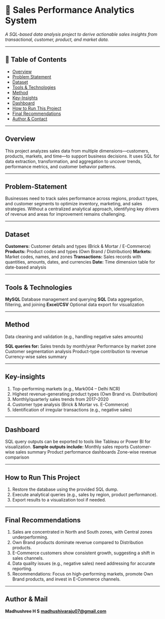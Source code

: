 # 🧾 Sales Performance Analytics System

_A SQL-based data analysis project to derive actionable sales insights from transactional, customer, product, and market data._

---

## 📌 Table of Contents
- <a href="#overview">Overview</a>
- <a href="#problem-statement">Problem Statement</a>
- <a href="#dataset">Dataset</a>
- <a href="#tools--technologies">Tools & Technologies</a>
- <a href="#Method">Method</a>
- <a href="#key insights">Key-Insights</a>
- <a href="#dashboard">Dashboard</a>
- <a href="#how-to-run-this-project">How to Run This Project</a>
- <a href="#final-recommendations">Final Recommendations</a>
- <a href="#author--contact">Author & Contact</a>

---
<h2><a class="anchor" id="overview"></a>Overview</h2>

This project analyzes sales data from multiple dimensions—customers, products, markets, and time—to support business decisions. It uses SQL for data extraction, transformation, and aggregation to uncover trends, performance metrics, and customer behavior patterns.

---
<h2><a class="anchor" id="problem-statement"></a>Problem-Statement</h2>

Businesses need to track sales performance across regions, product types, and customer segments to optimize inventory, marketing, and sales strategies. Without a centralized analytical approach, identifying key drivers of revenue and areas for improvement remains challenging.

---
<h2><a class="anchor" id="dataset"></a>Dataset</h2>

**Customers:** Customer details and types (Brick & Mortar / E-Commerce)
**Products:**  Product codes and types (Own Brand / Distribution)
**Markets:**  Market codes, names, and zones
**Transactions:**  Sales records with quantities, amounts, dates, and currencies
**Date:**  Time dimension table for date-based analysis

---

<h2><a class="anchor" id="tools--technologies"></a>Tools & Technologies</h2>

**MySQL** Database management and querying
**SQL** Data aggregation, filtering, and joining
**Excel/CSV** Optional data export for visualization

---
<h2><a class="anchor" id="Method"></a>Method</h2>

Data cleaning and validation (e.g., handling negative sales amounts)

**SQL queries for:**
   Sales trends by month/year
   Performance by market zone
   Customer segmentation analysis
   Product-type contribution to revenue
   Currency-wise sales summary

---
<h2><a class="anchor" id="key-insights"></a>Key-insights</h2>

1. Top-performing markets (e.g., Mark004 – Delhi NCR)
2. Highest revenue-generating product types (Own Brand vs. Distribution)
3. Monthly/quarterly sales trends from 2017–2020
4. Customer type analysis (Brick & Mortar vs. E-Commerce)
5. Identification of irregular transactions (e.g., negative sales)

---
<h2><a class="anchor" id="dashboard"></a>Dashboard</h2>

SQL query outputs can be exported to tools like Tableau or Power BI for visualization.
**Sample outputs include:**
   Monthly sales reports
   Customer-wise sales summary
   Product performance dashboards
   Zone-wise revenue comparison

---
<h2><a class="anchor" id="how-to-run-this-project"></a>How to Run This Project</h2>

1. Restore the database using the provided SQL dump.
2. Execute analytical queries (e.g., sales by region, product performance).
3. Export results to a visualization tool if needed.

---
<h2><a class="anchor" id="final-recommendations"></a>Final Recommendations</h2>

1. Sales are concentrated in North and South zones, with Central zones underperforming.
2. Own Brand products dominate revenue compared to Distribution products.
3. E-Commerce customers show consistent growth, suggesting a shift in sales channels.
4. Data quality issues (e.g., negative sales) need addressing for accurate reporting.
5. Recommendations: Focus on high-performing markets, promote Own Brand products, and invest in E-Commerce channels.

---
<h2><a class="anchor" id="author--mail"></a>Author & Mail</h2>

**Madhushree H S**
**madhushivaraju07@gmail.com**
